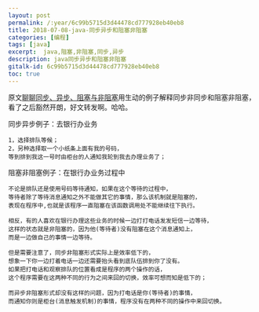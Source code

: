 ```yaml
---
layout: post
permalink: /:year/6c99b5715d3d44478cd777928eb40eb8
title: 2018-07-08-java-同步异步和阻塞非阻塞
categories: [编程]
tags: [java]
excerpt:  java,阻塞,非阻塞,同步,异步
description: java同步异步和阻塞非阻塞
gitalk-id: 6c99b5715d3d44478cd777928eb40eb8
toc: true
---
```


原文[聊聊同步、异步、阻塞与非阻塞](https://www.jianshu.com/p/aed6067eeac9)用生动的例子解释同步非同步和阻塞非阻塞，看了之后豁然开朗，好文转发啊。哈哈。

同步异步例子：去银行办业务
```
1，选择排队等候；
2，另种选择取一个小纸条上面有我的号码，
等到排到我这一号时由柜台的人通知我轮到我去办理业务了；
```
阻塞非阻塞例子：在银行办业务过程中
```
不论是排队还是使用号码等待通知，如果在这个等待的过程中，
等待者除了等待消息通知之外不能做其它的事情，那么该机制就是阻塞的，
表现在程序中,也就是该程序一直阻塞在该函数调用处不能继续往下执行。

相反，有的人喜欢在银行办理这些业务的时候一边打打电话发发短信一边等待，
这样的状态就是非阻塞的，因为他(等待者)没有阻塞在这个消息通知上，
而是一边做自己的事情一边等待。

```

```
但是需要注意了，同步非阻塞形式实际上是效率低下的，
想象一下你一边打着电话一边还需要抬头看到底队伍排到你了没有。
如果把打电话和观察排队的位置看成是程序的两个操作的话，
这个程序需要在这两种不同的行为之间来回的切换，效率可想而知是低下的；

而异步非阻塞形式却没有这样的问题，因为打电话是你(等待者)的事情，
而通知你则是柜台(消息触发机制)的事情，程序没有在两种不同的操作中来回切换。

```

